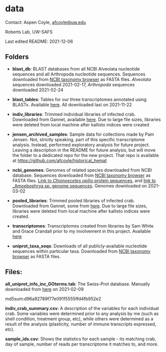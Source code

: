 # data

Contact: Aspen Coyle, afcoyle@uw.edu

Roberts Lab, UW-SAFS

Last edited README: 2021-12-06

## Folders

- **blast_db**: BLAST databases from all NCBI Alveolata nucleotide sequences and all Arthropoda nucleotide sequences. Sequences downloaded from [NCBI taxonomy browser](https://www.ncbi.nlm.nih.gov/Taxonomy/Browser/wwwtax.cg) as FASTA files. _Alveolata_ sequences downloaded 2021-02-17, _Arthropoda_ sequences downloaded 2021-02-24

- **blast_tables**: Tables for our three transcriptomes annotated using BLASTx. Available [here](https://robertslab.github.io/resources/Genomic-Resources/). All downloaded last on 2021-11-22

- **indiv_libraries**: Trimmed individual libraries of infected crab. Downloaded from Gannet, available [here](https://gannet.fish.washington.edu/Atumefaciens/20200318_cbai_RNAseq_fastp_trimming/). Due to large file sizes, libraries were deleted from local machine after kallisto indices were created

- **jensen_archived_samples**: Sample data for collections made by Pam Jensen. Not, strictly speaking, part of this specific transcriptome analysis. Instead, performed exploratory analysis for future project. Leaving a description in the README for future analysis, but will move the folder to a dedicated repo for the new project. That repo is available at https://github.com/afcoyle/historical_hemat

- **ncbi_genomes**: Genomes of related species downloaded from NCBI database. Sequences downloaded from [NCBI taxonomy browser](https://www.ncbi.nlm.nih.gov/Taxonomy/Browser/wwwtax.cg) as FASTA files. [Link to _Chionoecetes opilio_ protein sequences](https://www.ncbi.nlm.nih.gov/genome/?term=txid41210%5BOrganism:exp%5D), and [link to _Amoebophrya sp. genome sequences](https://www.ncbi.nlm.nih.gov/genome/?term=txid1775427%5BOrganism:exp%5D). Genomes downloaded on 2021-03-02

- **pooled_libraries**: Trimmed pooled libraries of infected crab. Downloaded from Gannet, some from [here](https://gannet.fish.washington.edu/Atumefaciens/20200414_cbai_RNAseq_fastp_trimming/). Due to large file sizes, libraries were deleted from local machine after kallisto indices were created.

- **transcriptomes**: Transcriptomes created from libraries by Sam White and Grace Crandall prior to my involvement in this project. Available [here](https://robertslab.github.io/resources/Genomic-Resources/)

- **uniprot_taxa_seqs**: Downloads of all publicly-available nucleotide sequences within particular taxa. Downloaded from [NCBI taxonomy browser](https://www.ncbi.nlm.nih.gov/Taxonomy/Browser/wwwtax.cg) as FASTA files.

## Files:

**all_uniprot_info_inc_GOterms.tab**: The Swiss-Prot database. Manually downloaded from [here](https://www.uniprot.org/uniprot/?) on 2021-02-09

md5sum:d96a92789f77e091f5555ffd4fb952e2

**indiv_crab_summary.csv**: A description of the variables for each individual crab. Some variables were determined prior to any analysis by me (such as shell condition, treatment group, etc), while others were determined as a result of the analysis (plasticity, number of immune transcripts expressed, etc).

**sample_ids.csv**: Shows the statistics for each sample - its matching crab, day of sample, number of reads per transcriptome it matches to, and more. 